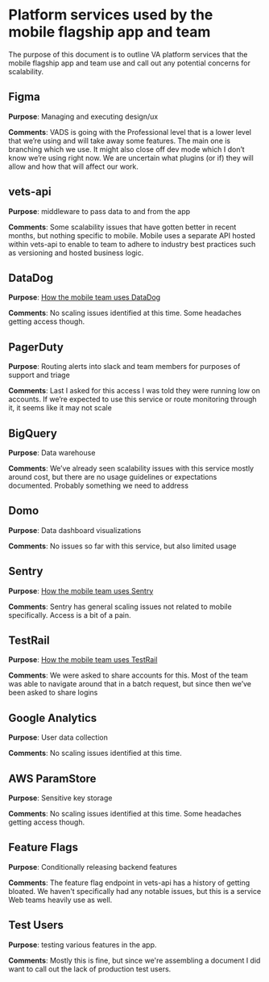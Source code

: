 # Platform services used by the mobile flagship app and team

The purpose of this document is to outline VA platform services that the mobile flagship app and team 
use and call out any potential concerns for scalability.

## Figma

**Purpose**: Managing and executing design/ux

**Comments**: VADS is going with the Professional level that is a lower level that we’re using 
and will take away some features. The main one is branching which we use. It might also close 
off dev mode which I don’t know we’re using right now. We are uncertain what plugins (or if) 
they will allow and how that will affect our work.

## vets-api

**Purpose**: middleware to pass data to and from the app

**Comments**: Some scalability issues that have gotten better in recent months, but nothing specific 
to mobile. Mobile uses a separate API hosted within vets-api to enable to team to adhere to industry 
best practices such as versioning and hosted business logic.

## DataDog

**Purpose**: [How the mobile team uses DataDog](https://department-of-veterans-affairs.github.io/va-mobile-app/development/BackEnd/Monitoring/DataDog)

**Comments**: No scaling issues identified at this time. Some headaches getting access though.

## PagerDuty

**Purpose**: Routing alerts into slack and team members for purposes of support and triage

**Comments**: Last I asked for this access I was told they were running low on accounts. If we’re 
expected to use this service or route monitoring through it, it seems like it may not scale

## BigQuery

**Purpose**: Data warehouse

**Comments**: We’ve already seen scalability issues with this service mostly around cost, but there 
are no usage guidelines or expectations documented. Probably something we need to address

## Domo

**Purpose**: Data dashboard visualizations

**Comments**: No issues so far with this service, but also limited usage

## Sentry

**Purpose**: [How the mobile team uses Sentry](https://department-of-veterans-affairs.github.io/va-mobile-app/development/BackEnd/Monitoring/Sentry)

**Comments**: Sentry has general scaling issues not related to mobile specifically. Access is a bit of a pain.

## TestRail

**Purpose**: [How the mobile team uses TestRail](https://department-of-veterans-affairs.github.io/va-mobile-app/gettingStarted/SetUp/DevelopmentSetUpProcess/QA%20resources/#testrail)

**Comments**: We were asked to share accounts for this. Most of the team was able to navigate around 
that in a batch request, but since then we’ve been asked to share logins

## Google Analytics

**Purpose**: User data collection

**Comments**: No scaling issues identified at this time.

## AWS ParamStore

**Purpose**: Sensitive key storage

**Comments**: No scaling issues identified at this time. Some headaches getting access though.

## Feature Flags

**Purpose**: Conditionally releasing backend features

**Comments**: The feature flag endpoint in vets-api has a history of getting bloated. We haven't specifically had any notable issues, but this is a service Web teams heavily use as well.

## Test Users

**Purpose**: testing various features in the app.

**Comments**: Mostly this is fine, but since we're assembling a document I did want to call out the lack of production test users.
